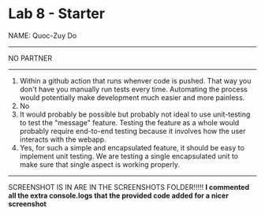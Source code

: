 # Lab 8 - Starter
NAME: Quoc-Zuy Do

---

NO PARTNER

---

1) Within a github action that runs whenver code is pushed. That way you don't have you manually run tests every time. Automating the process would potentially make development much easier and more painless. 
2) No
3) It would probably be possible but probably not ideal to use unit-testing to test the "message" feature. Testing the feature as a whole would probably require end-to-end testing because it involves how the user interacts with the webapp.
4) Yes, for such a simple and encapsulated feature, it should be easy to implement unit testing. We are testing a single encapsulated unit to make sure that single aspect is working properly.

---
SCREENSHOT IS IN ARE IN THE SCREENSHOTS FOLDER!!!!!
**I commented all the extra console.logs that the provided code added for a nicer screenshot**